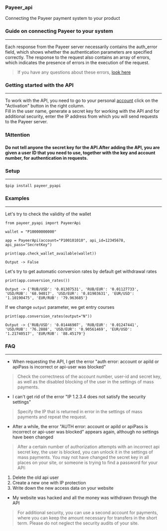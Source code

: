 ### Payeer_api
Connecting the Payeer payment system to your product

### Guide on connecting Payeer to your system
---

Each response from the Payeer server necessarily contains the auth_error field, which shows whether the authentication parameters are specified correctly. The response to the request also contains an array of errors, which indicates the presence of errors in the execution of the request.
>If you have any questions about these errors, [look here](https://github.com/St0rm1k/payeer_api/blob/main/README.md#faq)

### Getting started with the API
---
To work with the API, you need to go to your personal [account](https://payeer.com/ru/account/?tab=api) click on the "Activation" button in the right column.  
Fill in the user name, generate a secret key for working with the API and for additional security, enter the IP address from which you will send requests to the Payeer server.  

### :exclamation:Attention  
**Do not tell anyone the secret key for the API.After adding the API, you are given a user ID that you need to use, together with the key and account number, for authentication in requests.**

### Setup
---
```
$pip install payeer_pyapi
```

### Examples  
---
Let's try to check the validity of the wallet

```
from payeer_pyapi import PayeerApi

wallet = "P10000000000"

app = PayeerApi(account="P100101010", api_id=12345678, api_pass="SecretKey")

print(app.check_wallet_available(wallet))

Output -> False

```

Let's try to get automatic conversion rates by default get withdrawal rates
```
print(app.conversion_rates())

Output -> {'RUB/USD': '0.01307531', 'RUB/EUR': '0.01127733', 'USD/RUB': '68.94017', 'USD/EUR': '0.81903631', 'EUR/USD': '1.10190475', 'EUR/RUB': '79.963685'}
```
If we change `output` parameter, we get entry courses
```
print(app.conversion_rates(output="N"))

Output -> {'RUB/USD': '0.01446907', 'RUB/EUR': '0.01247441', 'USD/RUB': '76.2888', 'USD/EUR': '0.90561469', 'EUR/USD': '1.21740517', 'EUR/RUB': '88.45179'}
```


### FAQ
---
* When requesting the API, I get the error "auth error: account or apiId or apiPass is incorrect or api-user was blocked"  
> Check the correctness of the account number, user-id and secret key, as well as the disabled blocking of the user in the settings of mass payments.
* I can't get rid of the error "IP 1.2.3.4 does not satisfy the security settings"  
> Specify the IP that is returned in error in the settings of mass payments and repeat the request.
* After a while, the error "AUTH error: account or apiId or apiPass is incorrect or api-user was blocked" appears again, although no settings have been changed  
> After a certain number of authorization attempts with an incorrect api secret key, the user is blocked, you can unlock it in the settings of mass payments. You may not have changed the secret key in all places on your site, or someone is trying to find a password for your API:
  1. Delete the old api user
  2. Create a new one with IP protection
  3. Write down the new access data on your website
* My website was hacked and all the money was withdrawn through the API
> For additional security, you can use a second account for payments, where you can keep the amount necessary for transfers in the short term. Please do not neglect the security audits of your site.


